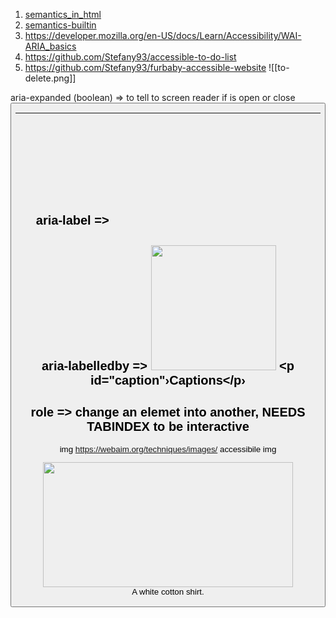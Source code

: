 1. [semantics_in_html](https://developer.mozilla.org/en-US/docs/Glossary/Semantics#semantics_in_html)
2. [semantics-builtin](https://web.dev/semantics-builtin/)
3. https://developer.mozilla.org/en-US/docs/Learn/Accessibility/WAI-ARIA_basics
4. https://github.com/Stefany93/accessible-to-do-list
5. https://github.com/Stefany93/furbaby-accessible-website
![[to-delete.png]]

aria-expanded (boolean) => to tell to screen reader if is open or close
<button id="hamburger" aria-expanded="false">


---
aria-label => <svg> insie <a> insert aria-label in svg to describe the svg icon
<a href="https://www.instagram.com"> <svg version="1.1" aria-label="Follow company on Instagram"  xmlns="http://www.w3.org/2000/svg" xmlns:xlink="http://www.w.org/1999/Xlink" width="32" height="32" viewBox="0 0 16 16">*</svg> </a>
---
aria-labelledby => 
<img src="https://images.unsplash.com/photo- 1563046937-9824d5725660?ixlib=rb-1.2.1&q=85&fm=jpg&crop=entropy&cs=srgb&ixid= eyJhcHBfawQiojEoNTg5 fQ" alt="" aria-labelledby="caption" width="200"> <p id="caption"›Captions</p› 
---
role => change an elemet into another, NEEDS TABINDEX to be interactive
---
img 
https://webaim.org/techniques/images/ accessibile img

<figure>
<img src="https://images.unsplas h.com/photo-1489345745021- 740d36bbda21?ixlib=rb-1.2.1&q=85&fm=jpg&crop=entr opy&cs=srgb&ixid=eyJhcHBfawQiOjEONTg5fQ" alt="" aria- labelledby="caption" width="400" height="200"> <figcaption id="caption"> A white cotton shirt. </figcaption></figure>
